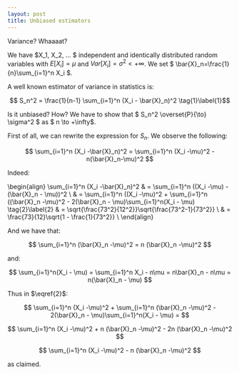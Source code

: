 ```yaml
---
layout: post
title: Unbiased estimators
---
```


Variance? Whaaaat?

We have $X_1, X_2, ... $ independent and identically distributed random variables with $E[X_i]=\mu$ and $Var[X_i]=\sigma^2 < + \infty$. We set $ \bar{X}\_n=\frac{1}{n}\sum\_{i=1}^n X_i $.

A well known estimator of variance in statistics is:

$$ S_n^2 = \frac{1}{n-1} \sum_{i=1}^n (X_i - \bar{X}_n)^2 \tag{1}\label{1}$$

Is it unbiased? How? We have to show that $ S_n^2 \overset{P}{\to} \sigma^2 $ as $ n \to +\infty$.

First of all, we can rewrite the expression for $S_n$. We observe the following:

$$ \sum_{i=1}^n (X_i -\bar{X}_n)^2 = \sum_{i=1}^n (X_i -\mu)^2 - n(\bar{X}_n-\mu)^2 $$

Indeed:

\begin{align}
  \sum\_{i=1}^n (X_i -\bar{X}\_n)^2 & = \sum\_{i=1}^n ((X_i -\mu) - (\bar{X}\_n - \mu))^2 \\
   & = \sum\_{i=1}^n ((X_i -\mu)^2 + \sum\_{i=1}^n ((\bar{X}\_n -\mu)^2 - 2(\bar{X}\_n - \mu)\sum\_{i=1}^n(X_i - \mu) \tag{2}\label{2}
   & = \sqrt{\frac{73^2}{12^2}}\sqrt{\frac{73^2-1}{73^2}} \\
   & = \frac{73}{12}\sqrt{1 - \frac{1}{73^2}} \\ 
\end{align}

And we have that:

$$ \sum_{i=1}^n (\bar{X}_n -\mu)^2 = n (\bar{X}_n -\mu)^2  $$

and:

$$ \sum_{i=1}^n(X_i - \mu) = \sum_{i=1}^n X_i - n\mu = n\bar{X}_n - n\mu = n(\bar{X}_n - \mu) $$ 

Thus in $\eqref{2}$:

$$ \sum_{i=1}^n (X_i -\mu)^2 + \sum_{i=1}^n (\bar{X}_n -\mu)^2 - 2(\bar{X}_n - \mu)\sum_{i=1}^n(X_i - \mu) = $$

$$ \sum_{i=1}^n (X_i -\mu)^2 + n (\bar{X}_n -\mu)^2 - 2n (\bar{X}_n -\mu)^2  $$ 

$$ \sum_{i=1}^n (X_i -\mu)^2 - n (\bar{X}_n -\mu)^2 $$

as claimed.

